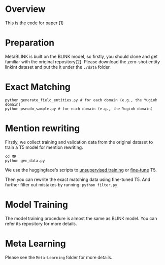 # Overview
This is the code for paper [1]
# Preparation
MetaBLINK is built on the BLINK model, so firstly, you should clone and get familiar with the original repository[2].
Please download the zero-shot entity linkint dataset and put the it under the `./data` folder.
# Exact Matching
```
python generate_field_entities.py # for each domain (e.g., the Yugioh domain)
python pseudo_sample.py # for each domain (e.g., the Yugioh domain)
```
# Mention rewriting
Firstly, we collect training and validation data from the original dataset to train a T5 model for mention rewriting.
```
cd MR
python gen_data.py 
```
We use the huggingface's scripts to [unsupervised training](https://huggingface.co/docs/transformers/model_doc/t5) or [fine-tune](https://github.com/huggingface/transformers/tree/main/examples/pytorch/summarization) T5.

Then you can rewrite the exact matching data using fine-tuned T5.
And further filter out mistakes by running:
`python filter.py`
# Model Training
The model training procedure is almost the same as BLINK model. You can refer its repository for more details.
# Meta Learning
Please see the `Meta-Learning` folder for more details.
